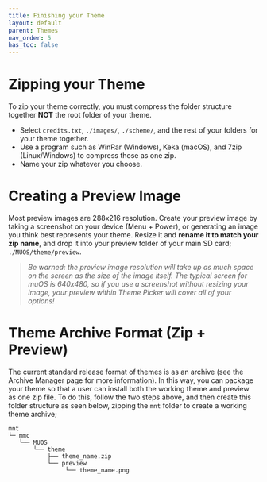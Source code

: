 ```yaml
---
title: Finishing your Theme
layout: default
parent: Themes
nav_order: 5
has_toc: false
---
```


# Zipping your Theme 
To zip your theme correctly, you must compress the folder structure together **NOT** the root folder of your theme.
- Select `credits.txt`, `./images/`, `./scheme/`, and the rest of your folders for your theme together.
- Use a program such as WinRar (Windows), Keka (macOS), and 7zip (Linux/Windows) to compress those as one zip.
- Name your zip whatever you choose.

# Creating a Preview Image 
Most preview images are 288x216 resolution. Create your preview image by taking a screenshot on your device (Menu + Power), or generating an image you think best represents your theme. Resize it and **rename it to match your zip name**, and drop it into your preview folder of your main SD card; `./MUOS/theme/preview`.

> *Be warned: the preview image resolution will take up as much space on the screen as the size of the image itself. The typical screen for muOS is 640x480, so if you use a screenshot without resizing your image, your preview within Theme Picker will cover all of your options!*

# Theme Archive Format (Zip + Preview)
The current standard release format of themes is as an archive (see the Archive Manager page for more information). In this way, you can package your theme so that
a user can install both the working theme and preview as one zip file. To do this, follow the two steps above, and then create this folder structure as seen below, zipping the `mnt` folder to create a working theme archive;

```
mnt
└─ mmc
   └── MUOS
       └── theme
           ├── theme_name.zip
           └── preview
                └── theme_name.png
```
